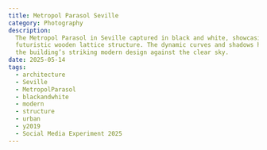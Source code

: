 ```yaml
---
title: Metropol Parasol Seville
category: Photography
description:
  The Metropol Parasol in Seville captured in black and white, showcasing its
  futuristic wooden lattice structure. The dynamic curves and shadows highlight
  the building’s striking modern design against the clear sky.
date: 2025-05-14
tags:
  - architecture
  - Seville
  - MetropolParasol
  - blackandwhite
  - modern
  - structure
  - urban
  - y2019
  - Social Media Experiment 2025
---
```

